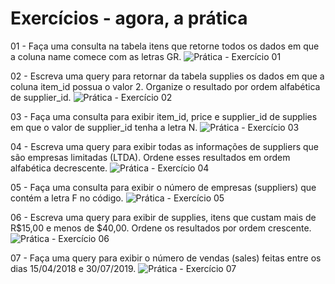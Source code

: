 # Exercícios - agora, a prática

01 - Faça uma consulta na tabela itens que retorne todos os dados em que a coluna name comece com as letras GR.
![Prática - Exercício 01](https://github.com/brunaLoyola/trybe-exercises/assets/51630262/2362213f-e090-4037-a2ef-bda05b56c304)

02 - Escreva uma query para retornar da tabela supplies os dados em que a coluna item_id possua o valor 2. Organize o resultado por ordem alfabética de supplier_id.
![Prática - Exercício 02](https://github.com/brunaLoyola/trybe-exercises/assets/51630262/b9e73edb-8aa6-40b6-bce9-ba1b871947f8)

03 - Faça uma consulta para exibir item_id, price e supplier_id de supplies em que o valor de supplier_id tenha a letra N.
![Prática - Exercício 03](https://github.com/brunaLoyola/trybe-exercises/assets/51630262/f6ed41ac-7c93-4216-9e24-14b16ce75e56)

04 - Escreva uma query para exibir todas as informações de suppliers que são empresas limitadas (LTDA). Ordene esses resultados em ordem alfabética decrescente.
![Prática - Exercício 04](https://github.com/brunaLoyola/trybe-exercises/assets/51630262/581baf2c-6661-40de-ad04-16c7122bb6d8)

05 - Faça uma consulta para exibir o número de empresas (suppliers) que contém a letra F no código.
![Prática - Exercício 05](https://github.com/brunaLoyola/trybe-exercises/assets/51630262/b4f224fa-f2e5-4910-9bda-ecb5372add3f)

06 - Escreva uma query para exibir de supplies, itens que custam mais de R$15,00 e menos de $40,00. Ordene os resultados por ordem crescente.
![Prática - Exercício 06](https://github.com/brunaLoyola/trybe-exercises/assets/51630262/9e911dd8-e6d0-4c53-b9b5-b93d9064e9f4)

07 - Faça uma query para exibir o número de vendas (sales) feitas entre os dias 15/04/2018 e 30/07/2019.
![Prática - Exercício 07](https://github.com/brunaLoyola/trybe-exercises/assets/51630262/2da8e431-6706-4a8d-915f-79c0d71fc715)